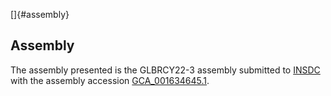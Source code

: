 []{#assembly}

Assembly
--------

The assembly presented is the GLBRCY22-3 assembly submitted to
[INSDC](http://www.insdc.org) with the assembly accession
[GCA\_001634645.1](http://www.ebi.ac.uk/ena/data/view/GCA_001634645.1).
